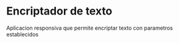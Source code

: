 <h1>Encriptador de texto</h1>
<p>Aplicacion responsiva que permite encriptar texto con parametros establecidos</p>
